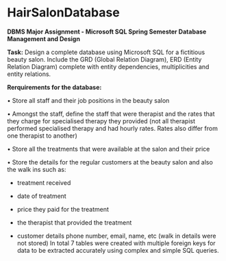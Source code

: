 # HairSalonDatabase
<strong>DBMS Major Assignment - Microsoft SQL 
Spring Semester
Database Management and Design</strong>

<strong>Task:</strong>
Design a complete database using Microsoft SQL for a fictitious beauty salon. Include the GRD (Global Relation Diagram), ERD (Entity Relation Diagram)
complete with entity dependencies, multiplicities and entity relations.

<strong>Rerquirements for the database:</strong>

• Store all staff and their job positions in the beauty salon

• Amongst the staff, define the staff that were therapist and the rates that
they charge for specialised therapy they provided (not all therapist
performed specialised therapy and had hourly rates. Rates also differ from
one therapist to another)

• Store all the treatments that were available at the salon and their price

• Store the details for the regular customers at the beauty salon and also the
walk ins such as:

  - treatment received
  
  - date of treatment
  
  - price they paid for the treatment
  
  - the therapist that provided the treatment
  
  - customer details phone number, email, name, etc (walk in details
were not stored)
In total 7 tables were created with multiple foreign keys for data to be
extracted accurately using complex and simple SQL queries.

